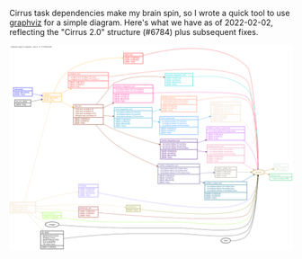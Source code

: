 Cirrus task dependencies make my brain spin, so I wrote a quick tool to use [graphviz](https://graphviz.org/) for a simple diagram. Here's what we have as of 2022-02-02, reflecting the "Cirrus 2.0" structure (#6784) plus subsequent fixes.

![Cirrus Dependencies as of 2022-02-02](cirrus-map.svg)
